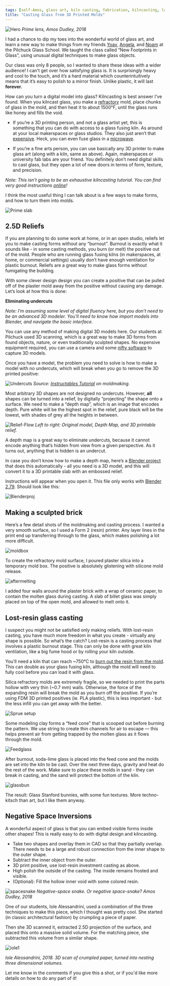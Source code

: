 ```yaml
---
tags: [self-Amos, glass art, kiln casting, fabrication, kilncasting, lost-resin, lost-wax]
title: "Casting Glass from 3D Printed Molds"
---
```

![Hero](https://i.imgur.com/9wuDaCE.jpg)
*Prime lens, Amos Dudley, 2018*

I had a chance to dip my toes into the wonderful world of glass art, and learn a new way to make things from my friends <a href="http://yoav-reches.com/">Yoav</a>, <a href="http://www.angelathwaites.com/about_my_work.html">Angela</a>, and <a href="https://www.noamandmichal.com/">Noam</a> at the Pilchuck Glass School. We taught the class called “New Footprints in Glass”, using unusual digital techniques to make glass objects. 

Our class was only 8 people, so I wanted to share these ideas with a wider audience! I can’t get over how satisfying glass is. It is surprisingly heavy and cool to the touch, and it’s a hard material which counterintuitively means that it’s easy to polish to a mirror finish. Unlike plastic, it will last **forever.** 

How can you turn a digital model into glass? Kilncasting is best answer I've found. When you kilncast glass, you make a <a href="https://en.wikipedia.org/wiki/Refractory">refractory</a> mold, place chunks of glass in the mold, and then heat it to about 1500°F, until the glass runs like honey and fills the void.

- If you’re a 3D printing person, and not a glass artist yet, this is something that you can do with access to a glass fusing kiln. As around at your local makerspaces or glass studios. They also just aren’t that <a href="https://www.paragonweb.com/FireFly_Digital.cfm">expensive</a>. Heck, you can even fuse glass in a <a href="https://www.amazon.com/Large-Microwave-Kiln-Glass-Fusing/dp/B012EV9LES">microwave</a>. 

- If you’re a fine arts person, you can use basically any 3D printer to make glass art (along with a kiln, same as above). Again, makerspaces or university fab labs are your friend. You definitely don’t need digital skills to cast glass, but they open a lot of new doors in terms of form, texture, and precision. 

*Note:* *This isn’t going to be an exhaustive kilncasting tutorial. You can find very good instructions <a href="https://www.bullseyeglass.com/images/stories/bullseye/PDF/TipSheets/tipsheet_08.pdf">online</a>!*

I think the most useful thing I can talk about is a few ways to make forms, and how to turn them into molds. 

![Prime slab](https://i.imgur.com/PY1Bju3.jpg)

## 2.5D Reliefs

If you are planning to do some work at home, or in an open studio, reliefs let you to make casting forms without any “burnout”. Burnout is exactly what it sounds like - in some casting methods, you burn (or melt) the positive out of the mold. People who are running glass fusing kilns (in makerspaces, at home, or commercial settings) usually don’t have enough ventilation for plastic burnout. Reliefs are a great way to make glass forms without fumigating the building.

With some clever design design you can create a positive that can be pulled off of the plaster mold away from the positive without causing any damage. Let’s look at how this is done:

**Eliminating undercuts**

*Note: I’m assuming some level of digital fluency here, but you don’t need to be an advanced 3D modeler. You’ll need to know how import models into Blender, and navigate the basic interface.* 

You can use any method of making digital 3D models here. Our students at Pilchuck used 3D scanning, which is a great way to make 3D forms from found objects, nature, or even traditionally sculpted shapes. No expensive equipment required, you can use a camera and some <a href="https://www.3dbeginners.com/list-of-free-photogrammetry-software/">nifty software</a> to capture 3D models. 

Once you have a model, the problem you need to solve is how to make a model with no undercuts, which will break when you go to remove the 3D printed positive:

![Undercuts](https://i.imgur.com/MeMsA4Z.png)
*Source: <a href="https://www.instructables.com/lesson/Introduction-to-Mold-Making-Casting/">Instructables Tutorial</a> on moldmaking.*

Most arbitrary 3D shapes are not designed no undercuts. However, **all** shapes can be turned into a relief, by digitally “projecting” the shape onto a surface. We need to make a “depth map”, which is an image that encodes depth. Pure white will be the highest spot in the relief, pure black will be the lowest, with shades of grey all the heights in between.

![Relief-Flow](https://i.imgur.com/oV6q0Nw.png)
*Left to right: Original model, Depth Map, and 3D printable relief.*

A depth map is a great way to eliminate undercuts, because it cannot encode anything that’s hidden from view from a given perspective. As it turns out, anything that is hidden is an undercut.

In case you don’t know how to make a depth map, here’s a <a href="https://github.com/amosdudley/weblog/raw/gh-pages/Model_to_relief.blend">Blender project</a> that does this automatically - all you need is a 3D model, and this will convert it to a 3D printable slab with an embossed relief.


Instructions will appear when you open it. This file only works with <a href="https://www.blender.org/download/releases/2-79/">Blender 2.79</a>. Should look like this:

![Blenderproj](https://i.imgur.com/KvJcLSu.png)

## Making a sculpted brick

Here’s a few detail shots of the moldmaking and casting process. I wanted a very smooth surface, so I used a Form 2 (resin) printer. Any layer lines in the print end up transferring through to the glass, which makes polishing a lot more difficult.

![moldbox](https://i.imgur.com/DXldx9I.png)

To create the refractory mold surface, I poured plaster silica into a temporary mold box. The positive is absolutely glistening with silicone mold release.

![aftermelting](https://i.imgur.com/eFnZljS.png)

I added four walls around the plaster brick with a wrap of ceramic paper, to contain the molten glass during casting. A slab of billet glass was simply placed on top of the open mold, and allowed to melt onto it.

## Lost-resin glass casting

I suspect you might not be satisfied only making reliefs. With lost-resin casting, you have much more freedom in what you create - virtually any shape is possible. So what’s the catch? Lost-resin is a casting process that involves a plastic burnout stage. This can only be done with great kiln ventilation, like a big fume hood or by rolling your kiln outside. 

You’ll need a kiln that can reach ~750°C to <a href="https://media.formlabs.com/m/6b4018a61335afb9/original/-ENUS-P-Castable-Wax-Jewelry-Pattern-Burnout-Process.pdf">burn out the resin from the mold</a>. This can double as your glass fusing kiln, although the mold will need to fully cool before you can load it with glass.

Silica refractory molds are extremely fragile, so we needed to print the parts hollow with very thin (~0.7 mm) walls. Otherwise, the force of the expanding resin will break the mold as you burn off the positive. If you’re using FDM 3D printed positives (ie. PLA plastic), this is less important - but the less infill you can get away with the better. 

![Sprue setup](https://i.imgur.com/8A59ZYY.png)

Some modeling clay forms a “feed cone” that is scooped out before burning the pattern. We use string to create thin channels for air to escape — this helps prevent air from getting trapped by the molten glass as it flows through the mold.

![Feedglass](https://i.imgur.com/dVZJMKZ.png)

After burnout, soda-lime glass is placed into the feed cone and the molds are set into the kiln to be cast. Over the next three days, gravity and heat do the rest of the work. Make sure to place these molds in sand - they can break in casting, and the sand will protect the bottom of the kiln.

![glassbun](https://i.imgur.com/dyap3tT.png)

The result: Glass Stanford bunnies, with some fun textures. More techno-kitsch than art, but I like them anyway.

## Negative Space Inversions

A wonderful aspect of glass is that you can embed visible forms inside other shapes! This is really easy to do with digital design and kilncasting.

- Take two shapes and overlay them in CAD so that they partially overlap. There needs to be a large and robust connection from the inner shape to the outer shape.
- Subtract the inner object from the outer.
- 3D print positive, use lost-resin investment casting as above.
- High polish the outside of the casting. The inside remains frosted and visible.
- (Optional): Fill the hollow inner void with some colored resin.

![spacesnake](https://i.imgur.com/qVJ74Ls.png)
*Negative-space snake. Or negative space-snake? Amos Dudley, 2018*

One of our students, Iole Alessandrini, used a combination of the three techniques to make this piece, which I thought was pretty cool. She started (in classic architectural fashion) by crumpling a piece of paper.

Then she 3D scanned it, extracted 2.5D projection of the surface, and placed this onto a massive solid volume. For the matching piece, she subtracted this volume from a similar shape. 

![iole1](https://i.imgur.com/femb8qc.png)

*Iole Alessandrini, 2018. 3D scan of crumpled paper, turned into nesting three dimensional volumes.*


Let me know in the comments if you give this a shot, or if you'd like more details on how to do any part of it!  

